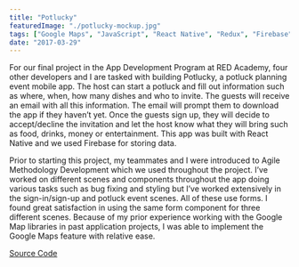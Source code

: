```yaml
---
title: "Potlucky"
featuredImage: "./potlucky-mockup.jpg"
tags: ["Google Maps", "JavaScript", "React Native", "Redux", "Firebase"]
date: "2017-03-29"
---
```


For our final project in the App Development Program at RED Academy, four other developers and I are tasked with building Potlucky, a potluck planning event mobile app. The host can start a potluck and fill out information such as where, when, how many dishes and who to invite. The guests will receive an email with all this information. The email will prompt them to download the app if they haven’t yet. Once the guests sign up, they will decide to accept/decline the invitation and let the host know what they will bring such as food, drinks, money or entertainment. This app was built with React Native and we used Firebase for storing data.

Prior to starting this project, my teammates and I were introduced to Agile Methodology Development which we used throughout the project. I’ve worked on different scenes and components throughout the app doing various tasks such as bug fixing and styling but I’ve worked extensively in the sign-in/sign-up and potluck event scenes. All of these use forms. I found great satisfaction in using the same form component for three different scenes. Because of my prior experience working with the Google Map libraries in past application projects, I was able to implement the Google Maps feature with relative ease.

<a class="primary-button" href="https://github.com/jonathanfunk/potlucky-winter-2017/tree/develop" target="_blank">Source Code</a>
